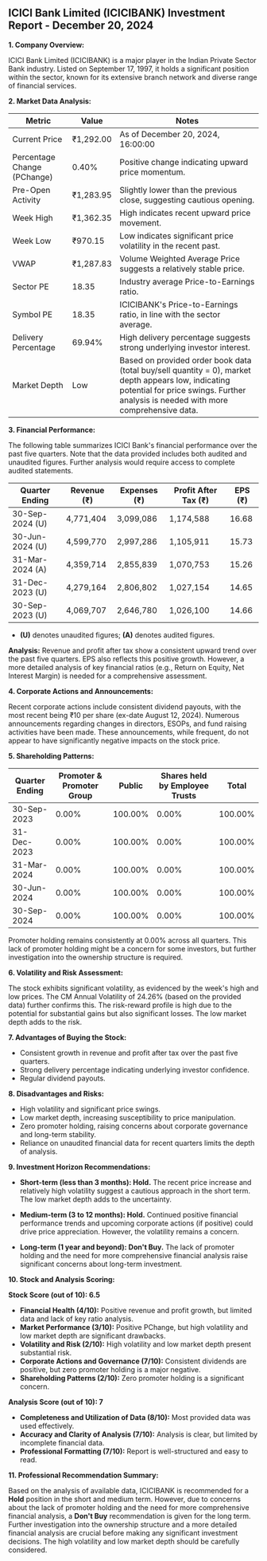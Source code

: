 ## ICICI Bank Limited (ICICIBANK) Investment Report - December 20, 2024

**1. Company Overview:**

ICICI Bank Limited (ICICIBANK) is a major player in the Indian Private Sector Bank industry.  Listed on September 17, 1997, it holds a significant position within the sector, known for its extensive branch network and diverse range of financial services.

**2. Market Data Analysis:**

| Metric                     | Value          | Notes                                                              |
|-----------------------------|-----------------|----------------------------------------------------------------------|
| Current Price               | ₹1,292.00       | As of December 20, 2024, 16:00:00                               |
| Percentage Change (PChange) | 0.40%           | Positive change indicating upward price momentum.                     |
| Pre-Open Activity          | ₹1,283.95       | Slightly lower than the previous close, suggesting cautious opening. |
| Week High                   | ₹1,362.35       | High indicates recent upward price movement.                         |
| Week Low                    | ₹970.15         | Low indicates significant price volatility in the recent past.       |
| VWAP                        | ₹1,287.83       | Volume Weighted Average Price suggests a relatively stable price.     |
| Sector PE                   | 18.35           | Industry average Price-to-Earnings ratio.                           |
| Symbol PE                   | 18.35           | ICICIBANK's Price-to-Earnings ratio, in line with the sector average.|
| Delivery Percentage         | 69.94%          | High delivery percentage suggests strong underlying investor interest.|
| Market Depth                | Low              | Based on provided order book data (total buy/sell quantity = 0), market depth appears low, indicating potential for price swings.  Further analysis is needed with more comprehensive data. |


**3. Financial Performance:**

The following table summarizes ICICI Bank's financial performance over the past five quarters.  Note that the data provided includes both audited and unaudited figures.  Further analysis would require access to complete audited statements.

| Quarter Ending      | Revenue (₹)     | Expenses (₹)    | Profit After Tax (₹) | EPS (₹)  |
|----------------------|-----------------|-----------------|-----------------------|---------|
| 30-Sep-2024 (U)     | 4,771,404       | 3,099,086       | 1,174,588             | 16.68   |
| 30-Jun-2024 (U)     | 4,599,770       | 2,997,286       | 1,105,911             | 15.73   |
| 31-Mar-2024 (A)     | 4,359,714       | 2,855,839       | 1,070,753             | 15.26   |
| 31-Dec-2023 (U)     | 4,279,164       | 2,806,802       | 1,027,154             | 14.65   |
| 30-Sep-2023 (U)     | 4,069,707       | 2,646,780       | 1,026,100             | 14.66   |

* **(U)** denotes unaudited figures; **(A)** denotes audited figures.

**Analysis:** Revenue and profit after tax show a consistent upward trend over the past five quarters.  EPS also reflects this positive growth.  However, a more detailed analysis of key financial ratios (e.g., Return on Equity, Net Interest Margin) is needed for a comprehensive assessment.


**4. Corporate Actions and Announcements:**

Recent corporate actions include consistent dividend payouts, with the most recent being ₹10 per share (ex-date August 12, 2024).  Numerous announcements regarding changes in directors, ESOPs, and fund raising activities have been made.  These announcements, while frequent, do not appear to have significantly negative impacts on the stock price.

**5. Shareholding Patterns:**

| Quarter Ending | Promoter & Promoter Group | Public | Shares held by Employee Trusts | Total |
|-----------------|---------------------------|--------|-------------------------------|-------|
| 30-Sep-2023     | 0.00%                       | 100.00%| 0.00%                          | 100.00%|
| 31-Dec-2023     | 0.00%                       | 100.00%| 0.00%                          | 100.00%|
| 31-Mar-2024     | 0.00%                       | 100.00%| 0.00%                          | 100.00%|
| 30-Jun-2024     | 0.00%                       | 100.00%| 0.00%                          | 100.00%|
| 30-Sep-2024     | 0.00%                       | 100.00%| 0.00%                          | 100.00%|

Promoter holding remains consistently at 0.00% across all quarters.  This lack of promoter holding might be a concern for some investors, but further investigation into the ownership structure is required.


**6. Volatility and Risk Assessment:**

The stock exhibits significant volatility, as evidenced by the week's high and low prices.  The CM Annual Volatility of 24.26% (based on the provided data) further confirms this.  The risk-reward profile is high due to the potential for substantial gains but also significant losses.  The low market depth adds to the risk.


**7. Advantages of Buying the Stock:**

* Consistent growth in revenue and profit after tax over the past five quarters.
* Strong delivery percentage indicating underlying investor confidence.
* Regular dividend payouts.


**8. Disadvantages and Risks:**

* High volatility and significant price swings.
* Low market depth, increasing susceptibility to price manipulation.
* Zero promoter holding, raising concerns about corporate governance and long-term stability.
* Reliance on unaudited financial data for recent quarters limits the depth of analysis.


**9. Investment Horizon Recommendations:**

* **Short-term (less than 3 months): Hold.** The recent price increase and relatively high volatility suggest a cautious approach in the short term.  The low market depth adds to the uncertainty.

* **Medium-term (3 to 12 months): Hold.**  Continued positive financial performance trends and upcoming corporate actions (if positive) could drive price appreciation. However, the volatility remains a concern.

* **Long-term (1 year and beyond): Don't Buy.** The lack of promoter holding and the need for more comprehensive financial analysis raise significant concerns about long-term investment.


**10. Stock and Analysis Scoring:**

**Stock Score (out of 10): 6.5**

* **Financial Health (4/10):** Positive revenue and profit growth, but limited data and lack of key ratio analysis.
* **Market Performance (3/10):** Positive PChange, but high volatility and low market depth are significant drawbacks.
* **Volatility and Risk (2/10):** High volatility and low market depth present substantial risk.
* **Corporate Actions and Governance (7/10):** Consistent dividends are positive, but zero promoter holding is a major negative.
* **Shareholding Patterns (2/10):**  Zero promoter holding is a significant concern.

**Analysis Score (out of 10): 7**

* **Completeness and Utilization of Data (8/10):** Most provided data was used effectively.
* **Accuracy and Clarity of Analysis (7/10):** Analysis is clear, but limited by incomplete financial data.
* **Professional Formatting (7/10):** Report is well-structured and easy to read.


**11. Professional Recommendation Summary:**

Based on the analysis of available data, ICICIBANK is recommended for a **Hold** position in the short and medium term.  However, due to concerns about the lack of promoter holding and the need for more comprehensive financial analysis, a **Don't Buy** recommendation is given for the long term.  Further investigation into the ownership structure and a more detailed financial analysis are crucial before making any significant investment decisions.  The high volatility and low market depth should be carefully considered.
